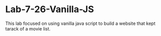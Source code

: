 # Lab-7-26-Vanilla-JS

This lab focused on using vanilla java script to build a website that kept tarack of a movie list.
